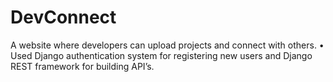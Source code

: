 # DevConnect


A website where developers can upload projects and connect with others.
• Used Django authentication system for registering new users and Django REST framework for building API’s.
